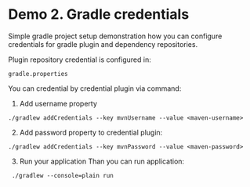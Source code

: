 # Demo 2. Gradle credentials

Simple gradle project setup demonstration how you can configure credentials for gradle plugin and dependency repositories.

Plugin repository credential is configured in:
```
gradle.properties
```

You can credential by credential plugin via command:

1. Add username property
```
./gradlew addCredentials --key mvnUsername --value <maven-username>
```
2. Add password property to credential plugin:

```
./gradlew addCredentials --key mvnPassword --value <maven-password>
```
3. Run your application
Than you can run application:
```
 ./gradlew --console=plain run
```
